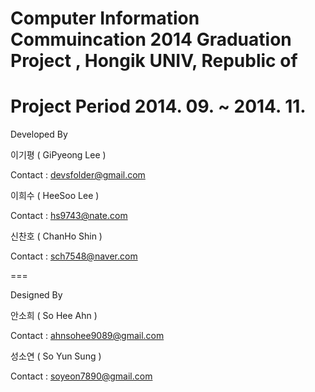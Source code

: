 Computer Information Commuincation 2014 Graduation Project , Hongik UNIV, Republic of
=======
Project Period 
2014. 09. ~ 2014. 11.
===
Developed By

이기평 ( GiPyeong Lee )

Contact : devsfolder@gmail.com


이희수 ( HeeSoo Lee )

Contact : hs9743@nate.com


신찬호 ( ChanHo Shin )

Contact : sch7548@naver.com

===

Designed By

안소희 ( So Hee Ahn )

Contact : ahnsohee9089@gmail.com


성소연 ( So Yun Sung )

Contact : soyeon7890@gmail.com 
